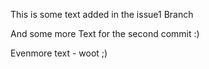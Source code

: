 This is some text added in the issue1 Branch

And some more Text for the second commit :)

Evenmore text - woot ;)
